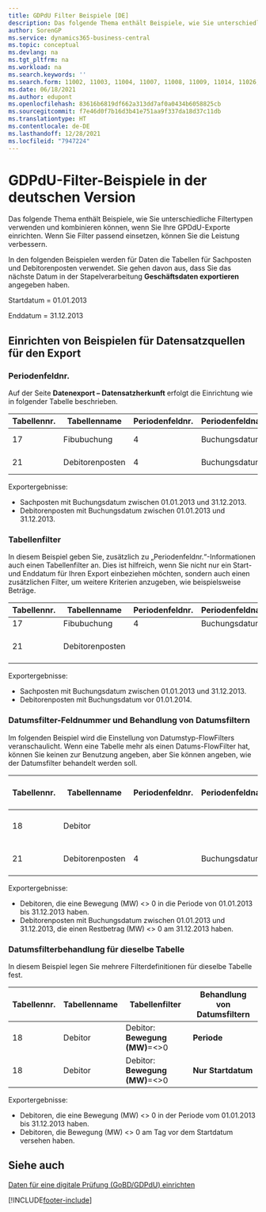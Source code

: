 ```yaml
---
title: GDPdU Filter Beispiele [DE]
description: Das folgende Thema enthält Beispiele, wie Sie unterschiedliche Filtertypen verwenden und kombinieren können, wenn Sie Ihre GPDdU-Exporte einrichten.
author: SorenGP
ms.service: dynamics365-business-central
ms.topic: conceptual
ms.devlang: na
ms.tgt_pltfrm: na
ms.workload: na
ms.search.keywords: ''
ms.search.form: 11002, 11003, 11004, 11007, 11008, 11009, 11014, 11026, 11027
ms.date: 06/18/2021
ms.author: edupont
ms.openlocfilehash: 83616b6819df662a313dd7af0a0434b6058825cb
ms.sourcegitcommit: f7e46d0f7b16d3b41e751aa9f337da18d37c11db
ms.translationtype: HT
ms.contentlocale: de-DE
ms.lasthandoff: 12/28/2021
ms.locfileid: "7947224"
---
```

# <a name="gdpdu-filter-examples-in-the-german-version"></a>GDPdU-Filter-Beispiele in der deutschen Version

Das folgende Thema enthält Beispiele, wie Sie unterschiedliche Filtertypen verwenden und kombinieren können, wenn Sie Ihre GPDdU-Exporte einrichten. Wenn Sie Filter passend einsetzen, können Sie die Leistung verbessern.  

In den folgenden Beispielen werden für Daten die Tabellen für Sachposten und Debitorenposten verwendet. Sie gehen davon aus, dass Sie das nächste Datum in der Stapelverarbeitung **Geschäftsdaten exportieren** angegeben haben.  

Startdatum = 01.01.2013  

Enddatum = 31.12.2013  

## <a name="setting-up-export-record-source-examples"></a>Einrichten von Beispielen für Datensatzquellen für den Export  

### <a name="period-field-no"></a>Periodenfeldnr.

Auf der Seite **Datenexport – Datensatzherkunft** erfolgt die Einrichtung wie in folgender Tabelle beschrieben.  

|Tabellennr.|Tabellenname|Periodenfeldnr.|Periodenfeldname|Tabellenfilter|  
|---------------|----------------|----------------------|-----------------------|------------------|  
|17|Fibubuchung|4|Buchungsdatum|Kein Filter festgelegt.|  
|21|Debitorenposten|4|Buchungsdatum|Kein Filter festgelegt.|  

Exportergebnisse:

- Sachposten mit Buchungsdatum zwischen 01.01.2013 und 31.12.2013.  
- Debitorenposten mit Buchungsdatum zwischen 01.01.2013 und 31.12.2013.  

### <a name="table-filter"></a>Tabellenfilter

In diesem Beispiel geben Sie, zusätzlich zu „Periodenfeldnr.“-Informationen auch einen Tabellenfilter an. Dies ist hilfreich, wenn Sie nicht nur ein Start- und Enddatum für Ihren Export einbeziehen möchten, sondern auch einen zusätzlichen Filter, um weitere Kriterien anzugeben, wie beispielsweise Beträge.  

|Tabellennr.|Tabellenname|Periodenfeldnr.|Periodenfeldname|Tabellenfilter|  
|---------------|----------------|----------------------|-----------------------|------------------|  
|17|Fibubuchung|4|Buchungsdatum||  
|21|Debitorenposten|||Debitorenposten: **Buchungsdatum=..31-12-13**|  

Exportergebnisse:

- Sachposten mit Buchungsdatum zwischen 01.01.2013 und 31.12.2013.  
- Debitorenposten mit Buchungsdatum vor 01.01.2014.  

### <a name="date-filter-field-no-and-date-filter-handling"></a>Datumsfilter-Feldnummer und Behandlung von Datumsfiltern

Im folgenden Beispiel wird die Einstellung von Datumstyp-FlowFilters veranschaulicht. Wenn eine Tabelle mehr als einen Datums-FlowFilter hat, können Sie keinen zur Benutzung angeben, aber Sie können angeben, wie der Datumsfilter behandelt werden soll.  

|Tabellennr.|Tabellenname|Periodenfeldnr.|Periodenfeldname|Tabellenfilter|Behandlung von Datumsfiltern|  
|---------------|----------------|----------------------|-----------------------|------------------|--------------------------|  
|18|Debitor|||Debitor: **Bewegung (MW)**=<>0|**Periode**|  
|21|Debitorenposten|4|Buchungsdatum|Debitorenposten: **Restbetrag (MW)**=<>0|**Nur Enddatum**|  

Exportergebnisse:

- Debitoren, die eine Bewegung (MW) <> 0 in die Periode von 01.01.2013 bis 31.12.2013 haben.  
- Debitorenposten mit Buchungsdatum zwischen 01.01.2013 und 31.12.2013, die einen Restbetrag (MW) <> 0 am 31.12.2013 haben.  

### <a name="date-filter-handling-for-the-same-table"></a>Datumsfilterbehandlung für dieselbe Tabelle

In diesem Beispiel legen Sie mehrere Filterdefinitionen für dieselbe Tabelle fest.  

|Tabellennr.|Tabellenname|Tabellenfilter|Behandlung von Datumsfiltern|  
|---------------|----------------|------------------|--------------------------|  
|18|Debitor|Debitor: **Bewegung (MW)**=<>0|**Periode**|  
|18|Debitor|Debitor: **Bewegung (MW)**=<>0|**Nur Startdatum**|  

Exportergebnisse:

- Debitoren, die eine Bewegung (MW) <> 0 in der Periode vom 01.01.2013 bis 31.12.2013 haben.  
- Debitoren, die Bewegung (MW) <> 0 am Tag vor dem Startdatum versehen haben.  

## <a name="see-also"></a>Siehe auch

[Daten für eine digitale Prüfung (GoBD/GDPdU) einrichten](how-to-set-up-data-exports-for-digital-audits.md)  


[!INCLUDE[footer-include](../../includes/footer-banner.md)]